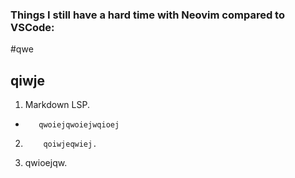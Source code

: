 ### Things I still have a hard time with Neovim compared to VSCode:
#qwe
## qiwje
 1.  Markdown LSP.
-        qwoiejqwoiejwqioej
2.         qoiwjeqwiej.
4.   qwioejqw.
